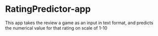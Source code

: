 # RatingPredictor-app
This app takes the review a game as an input in text format, and predicts the numerical value for that rating on scale of 1-10
